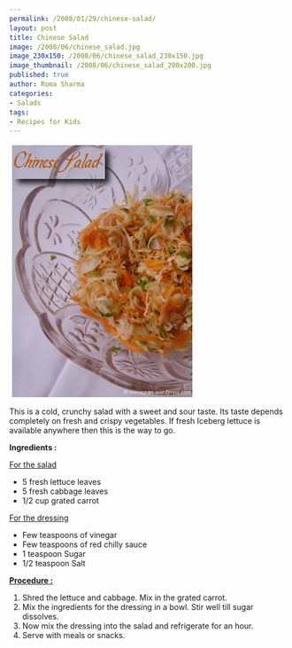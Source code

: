 ```yaml
--- 
permalink: /2008/01/29/chinese-salad/
layout: post
title: Chinese Salad
image: /2008/06/chinese_salad.jpg
image_230x150: /2008/06/chinese_salad_230x150.jpg
image_thumbnail: /2008/06/chinese_salad_200x200.jpg
published: true
author: Roma Sharma
categories: 
- Salads
tags:
- Recipes for Kids
---
```

<a href="/2008/06/chinese_salad.jpg"><img class="alignnone size-full wp-image-306" src="/2008/06/chinese_salad.jpg" alt="" width="331" height="459" /></a>

This is a cold, crunchy salad with a sweet and sour taste. Its taste depends completely on fresh and crispy vegetables. If fresh Iceberg lettuce is available anywhere then this is the way to go.

<strong>Ingredients :</strong>

<span style="text-decoration:underline;">For the salad</span>
<ul>
	<li>5 fresh lettuce leaves</li>
	<li>5 fresh cabbage leaves</li>
	<li>1/2 cup grated carrot</li>
</ul>
<span style="text-decoration:underline;"> For the dressing</span>
<ul>
	<li>Few teaspoons of vinegar</li>
	<li>Few teaspoons of red chilly sauce</li>
	<li>1 teaspoon Sugar</li>
	<li>1/2 teaspoon Salt</li>
</ul>
<strong><span style="text-decoration:underline;">Procedure :</span></strong>
<ol>
	<li>Shred the lettuce and cabbage. Mix in the grated carrot.</li>
	<li>Mix the ingredients for the dressing in a bowl. Stir well till sugar dissolves.</li>
	<li>Now mix the dressing into the salad and refrigerate for an hour.</li>
	<li>Serve with meals or snacks.</li>
</ol>
